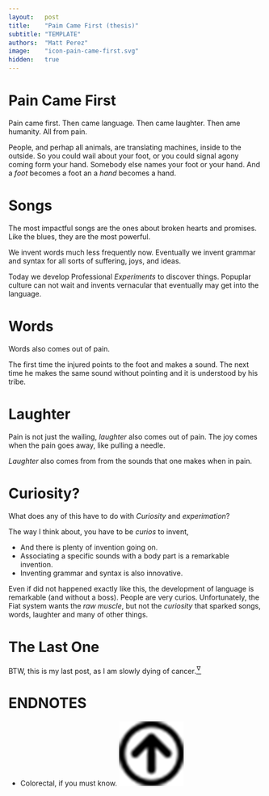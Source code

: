 ```yaml
---
layout:   post
title:    "Paim Came First (thesis)"
subtitle: "TEMPLATE"
authors:  "Matt Perez"
image:    "icon-pain-came-first.svg"
hidden:   true
---
```


<div style='display:none; '>
 <p>Pain came first, thn came humanity</p>
</div>

<h1>Pain Came First</h1>
 <p>Pain came first. Then came language. Then came laughter. Then ame humanity. All from pain.</p>

 <p>People, and perhap all animals, are translating machines, inside to the outside. So you could wail about your foot, or you could signal agony coming form your hand. Somebody else names your foot or your hand. And a <em>foot</em> becomes a foot an a <em>hand</em> becomes a hand.</p>

<h1>Songs</h1>
 <p>The most impactful songs are the ones about broken hearts and promises. Like the blues, they are the most powerful.</p>
 <p>We invent words much less frequently now. Eventually we invent  grammar and syntax for all sorts of suffering, joys, and ideas.</p>
 <p>Today we develop Professional <em>Experiments</em> to discover things. Popuplar culture can not wait and invents vernacular that eventually may get into the language.</p>

<h1>Words</h1>
 <p>Words also comes out of pain.</p>
 <p>The first time the injured points to the foot and makes a sound. The next time he makes the same sound without pointing and it is understood by his tribe.</p>

<h1>Laughter</h1>
 <p>Pain is not just the wailing, <em>laughter</em> also comes out of pain. The joy comes when the pain goes away, like pulling a needle.</p>
 <p><em>Laughter</em> also comes from from the sounds that one makes when in pain.</p>

<h1>Curiosity?</h1>
 <p>What does any of this have to do with <em>Curiosity</em> and <em>experimation</em>?</p>
 <p>The way I think about, you have to be <em>curios</em> to invent,
  <ul>
   <li>And there is plenty of invention going on.</li>
   <li>Associating a specific sounds with a body part is a remarkable invention.</li>
   <li>Inventing grammar and syntax is also innovative.</li>
  </ul>
 <p>Even if did not happened exactly like this, the development of language is remarkable (and without a boss). People are very curios. Unfortunately, the Fiat system wants the <em>raw muscle</em>, but not the <em>curiosity</em> that sparked songs, words, laughter and many of other things.</p>

<h1>The Last One</h1>
 <p>BTW, this is my last post, as I am slowly dying of cancer.<a href='#en01'><sup id='bm01'>&hairsp;&nabla;&hairsp;</sup></a></p>

<h1 class="_section">ENDNOTES</h1>
 <ul>
  <li id="en01">
   <p class="_list-item">
    Colorectal, if you must know.
    <a class="_uparrow" href="#bm01"><img src="/assets/img/arrow-up-icon.png"></a>
   </p>
  </li>
 </ul>